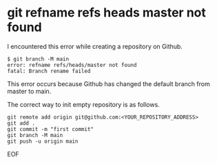 # git refname refs heads master not found
I encountered this error while creating a repository on Github.
```
$ git branch -M main
error: refname refs/heads/master not found
fatal: Branch rename failed
```
This error occurs because Github has changed the default branch from master to main.

The correct way to init empty repository is as follows.
```
git remote add origin git@github.com:<YOUR_REPOSITORY_ADDRESS>
git add .
git commit -m "first commit" 
git branch -M main
git push -u origin main
```

EOF